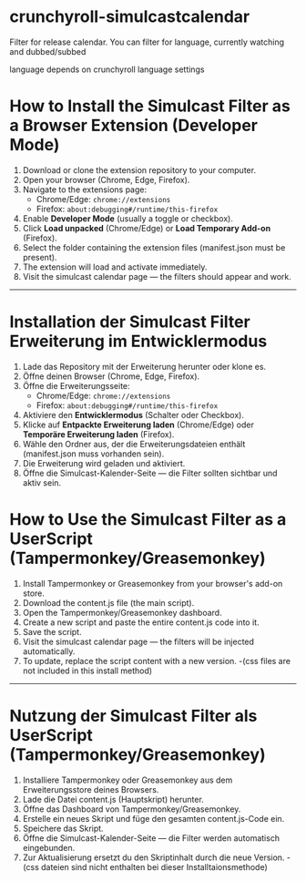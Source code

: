 # crunchyroll-simulcastcalendar
Filter for release calendar. You can filter for language, currently watching and dubbed/subbed

language depends on crunchyroll language settings

# How to Install the Simulcast Filter as a Browser Extension (Developer Mode)

1. Download or clone the extension repository to your computer.
2. Open your browser (Chrome, Edge, Firefox).
3. Navigate to the extensions page:
   - Chrome/Edge: `chrome://extensions`
   - Firefox: `about:debugging#/runtime/this-firefox`
4. Enable **Developer Mode** (usually a toggle or checkbox).
5. Click **Load unpacked** (Chrome/Edge) or **Load Temporary Add-on** (Firefox).
6. Select the folder containing the extension files (manifest.json must be present).
7. The extension will load and activate immediately.
8. Visit the simulcast calendar page — the filters should appear and work.

---

# Installation der Simulcast Filter Erweiterung im Entwicklermodus

1. Lade das Repository mit der Erweiterung herunter oder klone es.
2. Öffne deinen Browser (Chrome, Edge, Firefox).
3. Öffne die Erweiterungsseite:
   - Chrome/Edge: `chrome://extensions`
   - Firefox: `about:debugging#/runtime/this-firefox`
4. Aktiviere den **Entwicklermodus** (Schalter oder Checkbox).
5. Klicke auf **Entpackte Erweiterung laden** (Chrome/Edge) oder **Temporäre Erweiterung laden** (Firefox).
6. Wähle den Ordner aus, der die Erweiterungsdateien enthält (manifest.json muss vorhanden sein).
7. Die Erweiterung wird geladen und aktiviert.
8. Öffne die Simulcast-Kalender-Seite — die Filter sollten sichtbar und aktiv sein.

# How to Use the Simulcast Filter as a UserScript (Tampermonkey/Greasemonkey)

1. Install Tampermonkey or Greasemonkey from your browser's add-on store.
2. Download the content.js file (the main script).
3. Open the Tampermonkey/Greasemonkey dashboard.
4. Create a new script and paste the entire content.js code into it.
5. Save the script.
6. Visit the simulcast calendar page — the filters will be injected automatically.
7. To update, replace the script content with a new version.
-(css files are not included in this install method)

---

# Nutzung der Simulcast Filter als UserScript (Tampermonkey/Greasemonkey)

1. Installiere Tampermonkey oder Greasemonkey aus dem Erweiterungsstore deines Browsers.
2. Lade die Datei content.js (Hauptskript) herunter.
3. Öffne das Dashboard von Tampermonkey/Greasemonkey.
4. Erstelle ein neues Skript und füge den gesamten content.js-Code ein.
5. Speichere das Skript.
6. Öffne die Simulcast-Kalender-Seite — die Filter werden automatisch eingebunden.
7. Zur Aktualisierung ersetzt du den Skriptinhalt durch die neue Version.
-(css dateien sind nicht enthalten bei dieser Installtaionsmethode)
